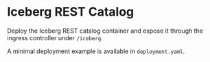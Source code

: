 # Iceberg REST Catalog

Deploy the Iceberg REST catalog container and expose it through the ingress
controller under `/iceberg`.

A minimal deployment example is available in `deployment.yaml`.
